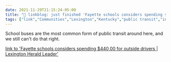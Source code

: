 ```yaml
---
date: 2021-11-29T21:15:24-05:00
title: "🔗 linkblog: just finished 'Fayette schools considers spending $440,00 for outside drivers | Lexington Herald Leader'"
tags: ["link","Communities","Lexington","Kentucky","public transit","infastructure"]
---
```

School buses are the most common form of public transit around here, and we still can't do that right.
 
[link to 'Fayette schools considers spending $440,00 for outside drivers | Lexington Herald Leader'](https://www.kentucky.com/news/local/education/article256125807.html)
